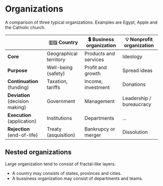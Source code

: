 # Organizations

A comparison of three typical organizations. Examples are Egypt, Apple and the Catholic church.

|                                 | 🇪🇬 Country             | 💲 Business organization | 💡 Nonprofit organization |
| ------------------------------- | ---------------------- | ----------------------- | ------------------------ |
| **Core**                        | Geographical territory | Products and services   | Ideology                 |
| **Purpose**                     | Well-being (safety)    | Profit and growth       | Spread ideas             |
| **Continuation** (funding)      | Taxation, tariffs      | Income, investment      | Donations                |
| **Deviation** (decision making) | Government             | Management              | Leadership / bureaucracy |
| **Execution** (application)     | Institutions           | Departments             | ...                      |
| **Rejection** (end-of-life)     | Treaty (asquisition)   | Bankrupcy or merger     | Dissolution              |



## Nested organizations

Large organization tend to consist of fractal-like layers.

- A country may consists of states, provinces and cities.
- A bussiness organization may consist of departments and teams.